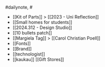 #dailynote, #
- [[Kit of Parts]] > [[2023 - Uni Reflection]]
- [[Small homes for students]]
- [[2024.312 - Design Studio]]
- [[10 bullets patch]]
- [[Margiela Tag]] > [[Carol Christian Poell]]
- [[Fonts]]
- [[Brand]]
- [[technologist]]
- [[kaukau]]
[[Gift Stores]]
